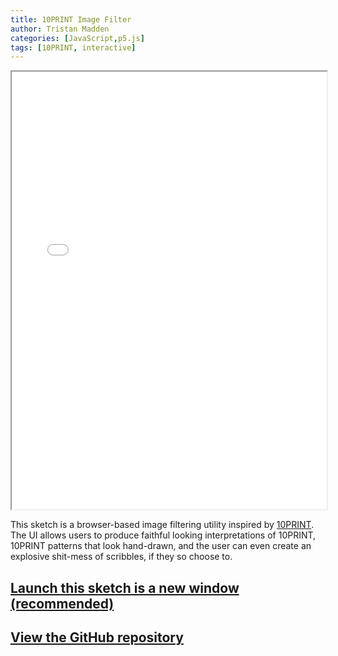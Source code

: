```yaml
---
title: 10PRINT Image Filter
author: Tristan Madden
categories: [JavaScript,p5.js]
tags: [10PRINT, interactive]
---
```

<iframe id="sketch-iframe" src="{{ site.base_url }}\assets\sketches\2018-01-31-10-print-image-filter\index.html" width="100%" height="700px"></iframe>

This sketch is a browser-based image filtering utility inspired by <a href="https://10print.org/">10PRINT</a>. The UI allows users to produce faithful looking interpretations of 10PRINT, 10PRINT patterns that look hand-drawn, and the user can even create an explosive shit-mess of scribbles, if they so choose to.

<h2><a href="{{ site.base_url }}\assets\sketches\2018-01-31-10-print-image-filter\index.html" target="_blank">Launch this sketch is a new window (recommended)</a></h2>

<h2><a href="https://github.com/Trimad/10PRINT_Image_Filter">View the GitHub repository</a></h2>